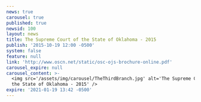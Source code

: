 ```yaml
---
news: true
carousel: true
published: true
newsid: 100
layout: news
title: The Supreme Court of the State of Oklahoma - 2015
publish: '2015-10-19 12:00 -0500'
system: false
feature: null
link: 'http://www.oscn.net/static/osc-ojs-brochure-online.pdf'
carousel_expire: null
carousel_content: >-
  <img src='/assets/img/carousel/TheThirdBranch.jpg' alt='The Supreme Court of
  the State of Oklahoma - 2015' />
expire: '2021-01-19 13:42 -0500'
---
```

